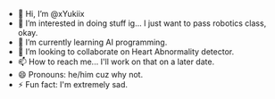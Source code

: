 - 👋 Hi, I’m @xYukiix
- 👀 I’m interested in doing stuff ig... I just want to pass robotics class, okay.
- 🌱 I’m currently learning AI programming.
- 💞️ I’m looking to collaborate on Heart Abnormality detector.
- 📫 How to reach me... I'll work on that on a later date.
- 😄 Pronouns: he/him cuz why not.
- ⚡ Fun fact: I'm extremely sad.

<!---
xYukiix/xYukiix is a ✨ special ✨ repository because its `README.md` (this file) appears on your GitHub profile.
You can click the Preview link to take a look at your changes.
--->
